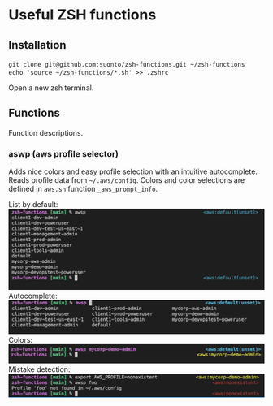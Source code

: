 # Useful ZSH functions

## Installation
```
git clone git@github.com:suonto/zsh-functions.git ~/zsh-functions
echo 'source ~/zsh-functions/*.sh' >> .zshrc
```
Open a new zsh terminal.

## Functions
Function descriptions.

### aswp (aws profile selector)
Adds nice colors and easy profile selection with an intuitive autocomplete. Reads profile data from `~/.aws/config`. Colors and color selections are defined in `aws.sh` function `_aws_prompt_info`.

List by default:
![default](pics/default.png)
Autocomplete:
![autocomplete](pics/autocomplete.png)
Colors:
![colors](pics/colors.png)
Mistake detection:
![errors](pics/errors.png)
